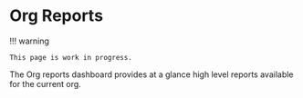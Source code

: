 # Org Reports

!!! warning

    This page is work in progress.

The Org reports dashboard provides at a glance high level reports
available for the current org.
